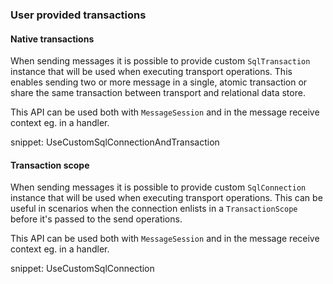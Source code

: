 ### User provided transactions

#### Native transactions

When sending messages it is possible to provide custom `SqlTransaction` instance that will be used when executing transport operations. This enables sending two or more message in a single, atomic transaction or share the same transaction between transport and relational data store. 

This API can be used both with `MessageSession` and in the message receive context eg. in a handler.

snippet: UseCustomSqlConnectionAndTransaction

#### Transaction scope

When sending messages it is possible to provide custom `SqlConnection` instance that will be used when executing transport operations. This can be useful in scenarios when the connection enlists in a `TransactionScope` before it's passed to the send operations.

This API can be used both with `MessageSession` and in the message receive context eg. in a handler. 

snippet: UseCustomSqlConnection